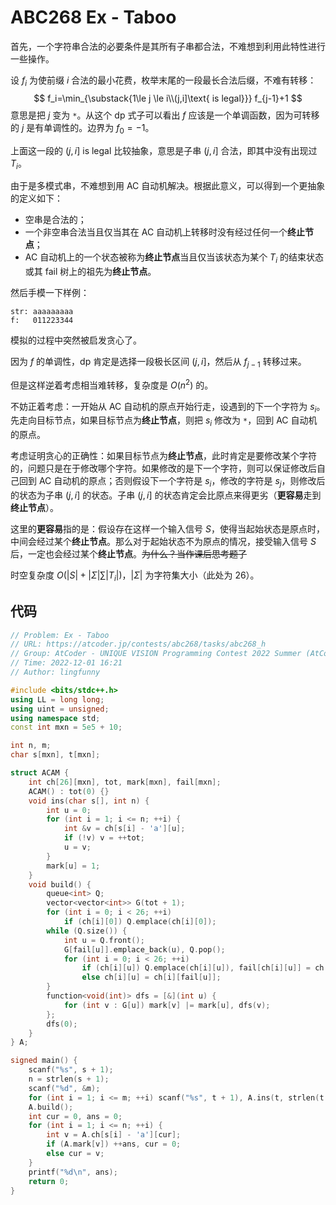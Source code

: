 # ABC268 Ex - Taboo

首先，一个字符串合法的必要条件是其所有子串都合法，不难想到利用此特性进行一些操作。

设 $f_i$ 为使前缀 $i$ 合法的最小花费，枚举末尾的一段最长合法后缀，不难有转移：
$$
f_i=\min_{\substack{1\le j \le i\\(j,i]\text{ is legal}}} f_{j-1}+1
$$
意思是把 $j$ 变为 `*`。从这个 dp 式子可以看出 $f$ 应该是一个单调函数，因为可转移的 $j$ 是有单调性的。边界为 $f_0=-1$。

上面这一段的 $(j, i] \text{ is legal}$ 比较抽象，意思是子串 $(j, i]$ 合法，即其中没有出现过 $T_i$。

由于是多模式串，不难想到用 AC 自动机解决。根据此意义，可以得到一个更抽象的定义如下：

- 空串是合法的；
- 一个非空串合法当且仅当其在 AC 自动机上转移时没有经过任何一个**终止节点**；
- AC 自动机上的一个状态被称为**终止节点**当且仅当该状态为某个 $T_i$ 的结束状态或其 fail 树上的祖先为**终止节点**。

然后手模一下样例：

```plain
str: aaaaaaaaa
f:   011223344
```

模拟的过程中突然被启发贪心了。

因为 $f$ 的单调性，dp 肯定是选择一段极长区间 $(j, i]$，然后从 $f_{j-1}$ 转移过来。

但是这样逆着考虑相当难转移，复杂度是 $O(n^2)$ 的。

不妨正着考虑：一开始从 AC 自动机的原点开始行走，设遇到的下一个字符为 $s_i$。先走向目标节点，如果目标节点为**终止节点**，则把 $s_i$ 修改为 `*`，回到 AC 自动机的原点。

考虑证明贪心的正确性：如果目标节点为**终止节点**，此时肯定是要修改某个字符的，问题只是在于修改哪个字符。如果修改的是下一个字符，则可以保证修改后自己回到 AC 自动机的原点；否则假设下一个字符是 $s_i$，修改的字符是 $s_j$，则修改后的状态为子串 $(j, i]$ 的状态。子串 $(j, i]$ 的状态肯定会比原点来得更劣（**更容易**走到**终止节点**）。

这里的**更容易**指的是：假设存在这样一个输入信号 $S$，使得当起始状态是原点时，中间会经过某个**终止节点**。那么对于起始状态不为原点的情况，接受输入信号 $S$ 后，一定也会经过某个**终止节点**。~~为什么？当作课后思考题了~~

时空复杂度 $O(\lvert S\rvert + \lvert\Sigma\rvert\sum\lvert T_i\rvert)$，$\lvert\Sigma\rvert$ 为字符集大小（此处为 $26$）。

## 代码

```cpp
// Problem: Ex - Taboo
// URL: https://atcoder.jp/contests/abc268/tasks/abc268_h
// Group: AtCoder - UNIQUE VISION Programming Contest 2022 Summer (AtCoder Beginner Contest 268)
// Time: 2022-12-01 16:21
// Author: lingfunny

#include <bits/stdc++.h>
using LL = long long;
using uint = unsigned;
using namespace std;
const int mxn = 5e5 + 10;

int n, m;
char s[mxn], t[mxn];

struct ACAM {
	int ch[26][mxn], tot, mark[mxn], fail[mxn];
	ACAM() : tot(0) {}
	void ins(char s[], int n) {
		int u = 0;
		for (int i = 1; i <= n; ++i) {
			int &v = ch[s[i] - 'a'][u];
			if (!v) v = ++tot;
			u = v;
		}
		mark[u] = 1;
	}
	void build() {
		queue<int> Q;
		vector<vector<int>> G(tot + 1);
		for (int i = 0; i < 26; ++i)
			if (ch[i][0]) Q.emplace(ch[i][0]);
		while (Q.size()) {
			int u = Q.front();
			G[fail[u]].emplace_back(u), Q.pop();
			for (int i = 0; i < 26; ++i)
				if (ch[i][u]) Q.emplace(ch[i][u]), fail[ch[i][u]] = ch[i][fail[u]];
				else ch[i][u] = ch[i][fail[u]];
		}
		function<void(int)> dfs = [&](int u) {
			for (int v : G[u]) mark[v] |= mark[u], dfs(v);
		};
		dfs(0);
	}
} A;

signed main() {
	scanf("%s", s + 1);
	n = strlen(s + 1);
	scanf("%d", &m);
	for (int i = 1; i <= m; ++i) scanf("%s", t + 1), A.ins(t, strlen(t + 1));
	A.build();
	int cur = 0, ans = 0;
	for (int i = 1; i <= n; ++i) {
		int v = A.ch[s[i] - 'a'][cur];
		if (A.mark[v]) ++ans, cur = 0;
		else cur = v;
	}
	printf("%d\n", ans);
	return 0;
}
```

